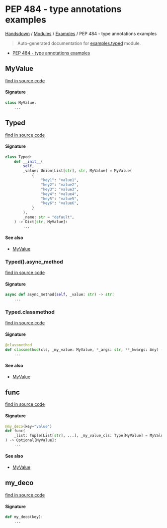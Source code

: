 # PEP 484 - type annotations examples

[Handsdown](../README.md#-handsdown---python-documentation-generator) / [Modules](../MODULES.md#modules) / [Examples](index.md#examples) / PEP 484 - type annotations examples

> Auto-generated documentation for [examples.typed](https://github.com/vemel/handsdown/blob/main/examples/typed.py) module.

- [PEP 484 - type annotations examples](#pep-484---type-annotations-examples)

## MyValue

[find in source code](https://github.com/vemel/handsdown/blob/main/examples/typed.py#L12)

#### Signature

```python
class MyValue:
    ...
```



## Typed

[find in source code](https://github.com/vemel/handsdown/blob/main/examples/typed.py#L16)

#### Signature

```python
class Typed:
    def __init__(
        self,
        _value: Union[List[str], str, MyValue] = MyValue(
            {
                "key1": "value1",
                "key2": "value2",
                "key3": "value3",
                "key4": "value4",
                "key5": "value5",
                "key6": "value6",
            }
        ),
        _name: str = "default",
    ) -> Dict[str, MyValue]:
        ...
```

#### See also
- [MyValue](#myvalue)

### Typed().async_method

[find in source code](https://github.com/vemel/handsdown/blob/main/examples/typed.py#L38)

#### Signature

```python
async def async_method(self, _value: str) -> str:
    ...
```

### Typed.classmethod

[find in source code](https://github.com/vemel/handsdown/blob/main/examples/typed.py#L34)

#### Signature

```python
@classmethod
def classmethod(cls, _my_value: MyValue, *_args: str, **_kwargs: Any) -> None:
    ...
```

#### See also
- [MyValue](#myvalue)



## func

[find in source code](https://github.com/vemel/handsdown/blob/main/examples/typed.py#L46)

#### Signature

```python
@my_deco(key="value")
def func(
    _list: Tuple[List[str], ...], _my_value_cls: Type[MyValue] = MyValue, **_kwargs: None
) -> Optional[MyValue]:
    ...
```

#### See also
- [MyValue](#myvalue)



## my_deco

[find in source code](https://github.com/vemel/handsdown/blob/main/examples/typed.py#L42)

#### Signature

```python
def my_deco(key):
    ...
```


